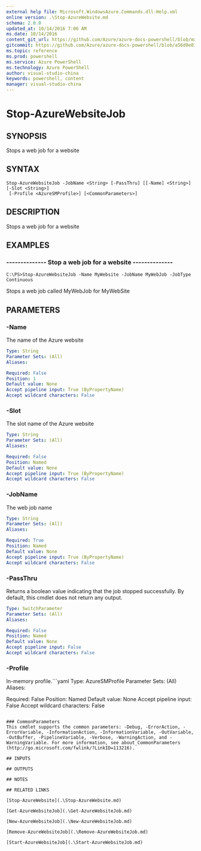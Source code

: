 ```yaml
---
external help file: Microsoft.WindowsAzure.Commands.dll-Help.xml
online version: .\Stop-AzureWebsite.md
schema: 2.0.0
updated_at: 10/14/2016 7:06 AM
ms.date: 10/14/2016
content_git_url: https://github.com/Azure/azure-docs-powershell/blob/master/azureps-cmdlets-docs/ServiceManagement/Azure.Compute/v1.0/CmdletMDs/Stop-AzureWebsiteJob.md
gitcommit: https://github.com/Azure/azure-docs-powershell/blob/a56d0e01e65c2c33aa2af13dd29addc94ead6e88/azureps-cmdlets-docs/ServiceManagement/Azure.Compute/v1.0/CmdletMDs/Stop-AzureWebsiteJob.md
ms.topic: reference
ms.prod: powershell
ms.service: Azure PowerShell
ms.technology: Azure PowerShell
author: visual-studio-china
keywords: powershell, content
manager: visual-studio-china
---
```


# Stop-AzureWebsiteJob

## SYNOPSIS
Stops a web job for a website

## SYNTAX

```
Stop-AzureWebsiteJob -JobName <String> [-PassThru] [[-Name] <String>] [-Slot <String>]
 [-Profile <AzureSMProfile>] [<CommonParameters>]
```

## DESCRIPTION
Stops a web job for a website

## EXAMPLES

### --------------  Stop a web job for a website --------------
```
C:\PS>Stop-AzureWebsiteJob -Name MyWebsite -JobName MyWebJob -JobType Continuous
```

Stops a web job called MyWebJob for MyWebSite

## PARAMETERS

### -Name
The name of the Azure website

```yaml
Type: String
Parameter Sets: (All)
Aliases: 

Required: False
Position: 1
Default value: None
Accept pipeline input: True (ByPropertyName)
Accept wildcard characters: False
```

### -Slot
The slot name of the Azure website

```yaml
Type: String
Parameter Sets: (All)
Aliases: 

Required: False
Position: Named
Default value: None
Accept pipeline input: True (ByPropertyName)
Accept wildcard characters: False
```

### -JobName
The web job name

```yaml
Type: String
Parameter Sets: (All)
Aliases: 

Required: True
Position: Named
Default value: None
Accept pipeline input: True (ByPropertyName)
Accept wildcard characters: False
```

### -PassThru
Returns a boolean value indicating that the job stopped successfully.
By default, this cmdlet does not return any output.

```yaml
Type: SwitchParameter
Parameter Sets: (All)
Aliases: 

Required: False
Position: Named
Default value: None
Accept pipeline input: False
Accept wildcard characters: False
```

### -Profile
In-memory profile.```yaml
Type: AzureSMProfile
Parameter Sets: (All)
Aliases: 

Required: False
Position: Named
Default value: None
Accept pipeline input: False
Accept wildcard characters: False
```

### CommonParameters
This cmdlet supports the common parameters: -Debug, -ErrorAction, -ErrorVariable, -InformationAction, -InformationVariable, -OutVariable, -OutBuffer, -PipelineVariable, -Verbose, -WarningAction, and -WarningVariable. For more information, see about_CommonParameters (http://go.microsoft.com/fwlink/?LinkID=113216).

## INPUTS

## OUTPUTS

## NOTES

## RELATED LINKS

[Stop-AzureWebsite](.\Stop-AzureWebsite.md)

[Get-AzureWebsiteJob](.\Get-AzureWebsiteJob.md)

[New-AzureWebsiteJob](.\New-AzureWebsiteJob.md)

[Remove-AzureWebsiteJob](.\Remove-AzureWebsiteJob.md)

[Start-AzureWebsiteJob](.\Start-AzureWebsiteJob.md)

